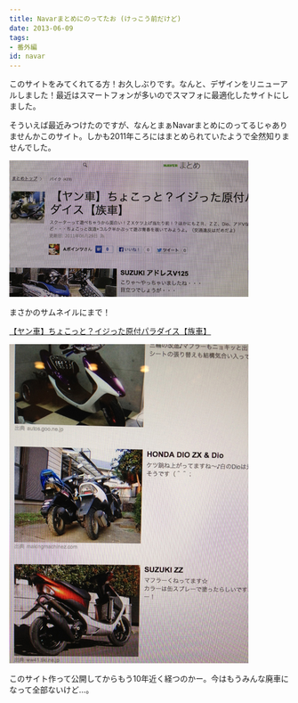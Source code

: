 ```yaml
---
title: Navarまとめにのってたお (けっこう前だけど)
date: 2013-06-09
tags:
- 番外編
id: navar
---
```



<p class="sentence">
このサイトをみてくれてる方！お久しぶりです。なんと、デザインをリニューアルしました！最近はスマートフォンが多いのでスマフォに最適化したサイトにしました。
</p>
<p class="sentence spacing10">
そういえば最近みつけたのですが、なんとまぁNavarまとめにのってるじゃありませんかこのサイト。しかも2011年ころにはまとめられていたようで全然知りませんでした。
</p>
<div class="center spacing"><img src="/photo/diary/2013.06.09_01.jpg" alt=""></div>
<p class="sentence">まさかのサムネイルにまで！</p>
<p class="sentence spacing10"><a href="http://matome.naver.jp/odai/2127536328595302201" target="_blank">【ヤン車】ちょこっと？イジった原付パラダイス【族車】</a></p>
<div class="center spacing"><img src="/photo/diary/2013.06.09_02.jpg" alt=""></div>
<p class="sentence">このサイト作って公開してからもう10年近く経つのかー。今はもうみんな廃車になって全部ないけど...。</p>
